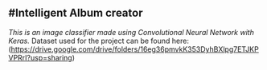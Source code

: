 #Intelligent Album creator
--------------------------
*This is an image classifier made using Convolutional Neural Network with Keras.*
Dataset used for the project can be found here:
(https://drive.google.com/drive/folders/16eg36pmvkK353DyhBXlpg7ETJKPVPRrI?usp=sharing)
